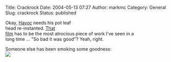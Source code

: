 Title: Crackrock
Date: 2004-05-13 07:27
Author: markmc
Category: General
Slug: crackrock
Status: published

Okay, [Havoc](http://log.ometer.com) needs his pot leaf  
head re-instanted. [That  
film](http://www.vanhelsingmovie.com) has to be the most atrocious piece
of work I've seen in a  
long time ... "So bad it was good"? Yeah, right.

Someone else has been smoking some goodness:  
![](sponsored-by.jpg)
